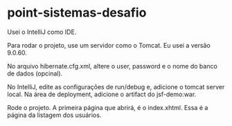 # point-sistemas-desafio

Usei o IntelliJ como IDE.

Para rodar o projeto, use um servidor como o Tomcat. Eu usei a versão 9.0.60.

No arquivo hibernate.cfg.xml, altere o user, password e o nome do banco de dados (opcinal).

No IntelliJ, edite as configurações de run/debug e, adicione o tomcat server local. Na área de deployment, adicione o artifact do jsf-demo:war.

Rode o projeto. A primeira página que abrirá, é o index.xhtml. Essa é a página da listagem dos usuários.

